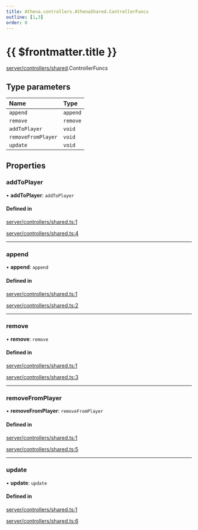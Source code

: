 ```yaml
---
title: Athena.controllers.AthenaShared.ControllerFuncs
outline: [1,3]
order: 0
---
```


# {{ $frontmatter.title }}


[server/controllers/shared](../modules/server_controllers_shared.md).ControllerFuncs

## Type parameters

| Name | Type |
| :------ | :------ |
| `append` | `append` |
| `remove` | `remove` |
| `addToPlayer` | `void` |
| `removeFromPlayer` | `void` |
| `update` | `void` |

## Properties

### addToPlayer

• **addToPlayer**: `addToPlayer`

#### Defined in

[server/controllers/shared.ts:1](https://github.com/Stuyk/altv-athena/blob/bde990b/src/core/server/controllers/shared.ts#L1)

[server/controllers/shared.ts:4](https://github.com/Stuyk/altv-athena/blob/bde990b/src/core/server/controllers/shared.ts#L4)

___

### append

• **append**: `append`

#### Defined in

[server/controllers/shared.ts:1](https://github.com/Stuyk/altv-athena/blob/bde990b/src/core/server/controllers/shared.ts#L1)

[server/controllers/shared.ts:2](https://github.com/Stuyk/altv-athena/blob/bde990b/src/core/server/controllers/shared.ts#L2)

___

### remove

• **remove**: `remove`

#### Defined in

[server/controllers/shared.ts:1](https://github.com/Stuyk/altv-athena/blob/bde990b/src/core/server/controllers/shared.ts#L1)

[server/controllers/shared.ts:3](https://github.com/Stuyk/altv-athena/blob/bde990b/src/core/server/controllers/shared.ts#L3)

___

### removeFromPlayer

• **removeFromPlayer**: `removeFromPlayer`

#### Defined in

[server/controllers/shared.ts:1](https://github.com/Stuyk/altv-athena/blob/bde990b/src/core/server/controllers/shared.ts#L1)

[server/controllers/shared.ts:5](https://github.com/Stuyk/altv-athena/blob/bde990b/src/core/server/controllers/shared.ts#L5)

___

### update

• **update**: `update`

#### Defined in

[server/controllers/shared.ts:1](https://github.com/Stuyk/altv-athena/blob/bde990b/src/core/server/controllers/shared.ts#L1)

[server/controllers/shared.ts:6](https://github.com/Stuyk/altv-athena/blob/bde990b/src/core/server/controllers/shared.ts#L6)
